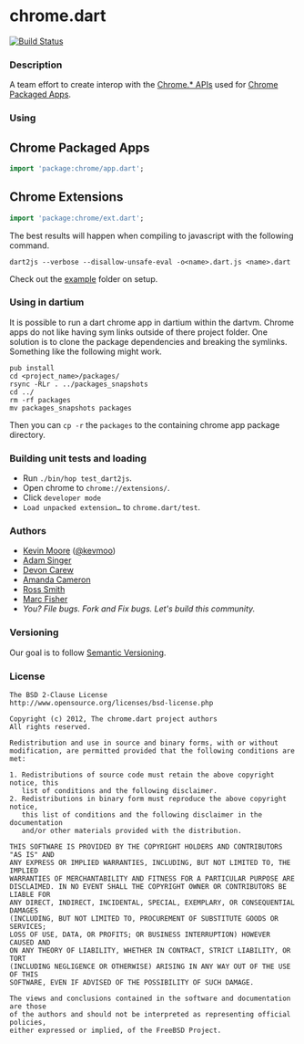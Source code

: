 # chrome.dart

[![Build Status](https://drone.io/github.com/dart-gde/chrome.dart/status.png)][badge]

### Description

A team effort to create interop with the [Chrome.* APIs][] used for
[Chrome Packaged Apps][].

### Using

## Chrome Packaged Apps

```dart
import 'package:chrome/app.dart';
```

## Chrome Extensions

```dart
import 'package:chrome/ext.dart';
```

The best results will happen when compiling to javascript with the following
command.

```
dart2js --verbose --disallow-unsafe-eval -o<name>.dart.js <name>.dart
```

Check out the [example](example) folder on setup.

### Using in dartium

It is possible to run a dart chrome app in dartium within the dartvm. Chrome
apps do not like having sym links outside of there project folder. One solution
is to clone the package dependencies and breaking the symlinks. Something like
the following might work.

```
pub install
cd <project_name>/packages/
rsync -RLr . ../packages_snapshots
cd ../
rm -rf packages
mv packages_snapshots packages
```

Then you can `cp -r` the `packages` to the containing chrome app package
directory.

### Building unit tests and loading

* Run `./bin/hop test_dart2js`.
* Open chrome to `chrome://extensions/`.
* Click `developer mode`
* `Load unpacked extension…` to `chrome.dart/test`.

### Authors

 * [Kevin Moore](https://github.com/kevmoo) ([@kevmoo](http://twitter.com/kevmoo))
 * [Adam Singer](http://goo.gl/v5xRS)
 * [Devon Carew](https://github.com/devoncarew)
 * [Amanda Cameron](http://github.com/AmandaCameron)
 * [Ross Smith](http://futureperfect.info)
 * [Marc Fisher](https://github.com/DrMarcII)
 * _You? File bugs. Fork and Fix bugs. Let's build this community._

### Versioning

Our goal is to follow [Semantic Versioning](http://semver.org/).

### License

```
The BSD 2-Clause License
http://www.opensource.org/licenses/bsd-license.php

Copyright (c) 2012, The chrome.dart project authors
All rights reserved.

Redistribution and use in source and binary forms, with or without
modification, are permitted provided that the following conditions are met:

1. Redistributions of source code must retain the above copyright notice, this
   list of conditions and the following disclaimer.
2. Redistributions in binary form must reproduce the above copyright notice,
   this list of conditions and the following disclaimer in the documentation
   and/or other materials provided with the distribution.

THIS SOFTWARE IS PROVIDED BY THE COPYRIGHT HOLDERS AND CONTRIBUTORS "AS IS" AND
ANY EXPRESS OR IMPLIED WARRANTIES, INCLUDING, BUT NOT LIMITED TO, THE IMPLIED
WARRANTIES OF MERCHANTABILITY AND FITNESS FOR A PARTICULAR PURPOSE ARE
DISCLAIMED. IN NO EVENT SHALL THE COPYRIGHT OWNER OR CONTRIBUTORS BE LIABLE FOR
ANY DIRECT, INDIRECT, INCIDENTAL, SPECIAL, EXEMPLARY, OR CONSEQUENTIAL DAMAGES
(INCLUDING, BUT NOT LIMITED TO, PROCUREMENT OF SUBSTITUTE GOODS OR SERVICES;
LOSS OF USE, DATA, OR PROFITS; OR BUSINESS INTERRUPTION) HOWEVER CAUSED AND
ON ANY THEORY OF LIABILITY, WHETHER IN CONTRACT, STRICT LIABILITY, OR TORT
(INCLUDING NEGLIGENCE OR OTHERWISE) ARISING IN ANY WAY OUT OF THE USE OF THIS
SOFTWARE, EVEN IF ADVISED OF THE POSSIBILITY OF SUCH DAMAGE.

The views and conclusions contained in the software and documentation are those
of the authors and should not be interpreted as representing official policies,
either expressed or implied, of the FreeBSD Project.
```

[badge]: https://drone.io/github.com/dart-gde/chrome.dart/latest
[Chrome.* APIs]: http://developer.chrome.com/trunk/apps/api_index.html
[Chrome Packaged Apps]: http://developer.chrome.com/trunk/apps/about_apps.html
